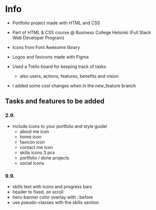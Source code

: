 # Info

- Portfolio project made with HTML and CSS
- Part of HTML & CSS course @ Business College Helsinki (Full Stack Web Developer Program)
- Icons from Font Awesome library
- Logos and favicons made with Figma
- Used a Trello board for keeping track of tasks

  - also users, actions, features, benefits and vision

- I added some cool changes when in the new_feature branch

## Tasks and features to be added

### 2.9.

- include icons to your portfolio and style guide!
  - about me icon
  - home icon
  - favicon icon
  - contact me icon
  - skills icons 3 pcs
  - portfolio / done projects
  - social icons

### 9.9.

- skills text with icons and progress bars
- header to fixed, on scroll
- hero-banner color overlay with ::before
- use pseudo-classes with the skills section
